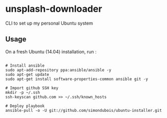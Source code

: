 
# unsplash-downloader

CLI to set up my personal Ubuntu system

## Usage

On a fresh Ubuntu (14.04) installation, run :

```Shell

# Install ansible
sudo apt-add-repository ppa:ansible/ansible -y
sudo apt-get update
sudo apt-get install software-properties-common ansible git -y

# Import github SSH key
mkdir -p ~/.ssh
ssh-keyscan github.com >> ~/.ssh/known_hosts

# Deploy playbook
ansible-pull -o -U git://github.com/simondubois/ubuntu-installer.git

```
